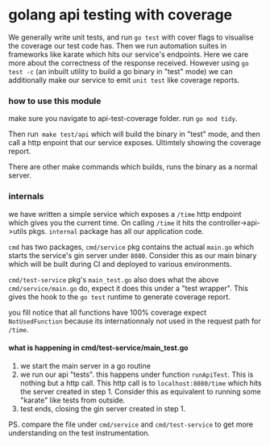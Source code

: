 # golang api testing with coverage

We generally write unit tests, and run `go test` with cover flags to visualise the coverage our test code has. 
Then we run automation suites in frameworks like karate which hits our service's endpoints. Here we care more about the correctness of the response received. However using `go test -c` (an inbuilt utility to build a go binary in "test" mode) we can additionally make our service to emit `unit test` like coverage reports. 

### how to use this module
make sure you navigate to api-test-coverage folder. run `go mod tidy`. 

Then run` make test/api` which will build the binary in "test" mode, and then call a http enpoint that our service exposes. Ultimtely showing the coverage report.

There are other make commands which builds, runs the binary as a normal server.

### internals
we have written a simple service which exposes a `/time` http endpoint which gives you the current time. On calling `/time` it hits the controller->api->utils pkgs. `internal` package has all our application code.

`cmd` has two packages, `cmd/service` pkg contains the actual `main.go` which starts the service's gin server under `8080`. Consider this as our main binary which will be built during CI and deployed to various environments. 

`cmd/test-service` pkg's `main_test.go` also does what the above `cmd/service/main.go` do, expect it does this under a "test wrapper". This gives the hook to the `go test` runtime to generate coverage report.

you fill notice that all functions have 100% coverage expect `NotUsedFunction` because its internationnaly not used in the request path for `/time`.

#### what is happening in cmd/test-service/main_test.go
1. we start the main server in a go routine
2. we run our api "tests". this happens under function `runApiTest`. This is nothing but a http call. This http call is to `localhost:8080/time` which hits the server created in step 1. Consider this as equivalent to running some "karate" like tests from outside.
3. test ends, closing the gin server created in step 1.

PS. compare the file under `cmd/service` and `cmd/test-service` to get more understanding on the test instrumentation.
